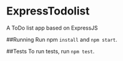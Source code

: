 # ExpressTodolist
A ToDo list app based on ExpressJS

##Running
Run npm `install` and `npm start`.

##Tests
To run tests, run `npm test`.

